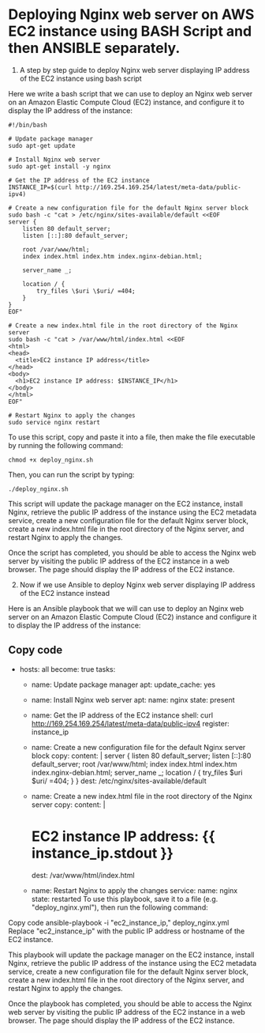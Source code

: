 # Deploying Nginx web server on AWS EC2 instance using BASH Script and then ANSIBLE separately.

1. A step by step guide to deploy Nginx web server displaying IP address of the EC2 instance using bash script


Here we write a bash script that we can use to deploy an Nginx web server on an Amazon Elastic Compute Cloud (EC2) instance, and configure it to display the IP address of the instance:

```
#!/bin/bash

# Update package manager
sudo apt-get update

# Install Nginx web server
sudo apt-get install -y nginx

# Get the IP address of the EC2 instance
INSTANCE_IP=$(curl http://169.254.169.254/latest/meta-data/public-ipv4)

# Create a new configuration file for the default Nginx server block
sudo bash -c "cat > /etc/nginx/sites-available/default <<EOF
server {
    listen 80 default_server;
    listen [::]:80 default_server;

    root /var/www/html;
    index index.html index.htm index.nginx-debian.html;

    server_name _;

    location / {
        try_files \$uri \$uri/ =404;
    }
}
EOF"

# Create a new index.html file in the root directory of the Nginx server
sudo bash -c "cat > /var/www/html/index.html <<EOF
<html>
<head>
  <title>EC2 instance IP address</title>
</head>
<body>
  <h1>EC2 instance IP address: $INSTANCE_IP</h1>
</body>
</html>
EOF"

# Restart Nginx to apply the changes
sudo service nginx restart
```


To use this script, copy and paste it into a file, then make the file executable by running the following command:

```
chmod +x deploy_nginx.sh
```

Then, you can run the script by typing:

```
./deploy_nginx.sh
```

This script will update the package manager on the EC2 instance, install Nginx, retrieve the public IP address of the instance using the EC2 metadata service, create a new configuration file for the default Nginx server block, create a new index.html file in the root directory of the Nginx server, and restart Nginx to apply the changes.

Once the script has completed, you should be able to access the Nginx web server by visiting the public IP address of the EC2 instance in a web browser. The page should display the IP address of the EC2 instance.



2. Now if we use Ansible to deploy Nginx web server displaying  IP address of the EC2 instance instead

Here is an Ansible playbook that we will can use to deploy an Nginx web server on an Amazon Elastic Compute Cloud (EC2) instance and configure it to display the IP address of the instance:

Copy code
---
- hosts: all
  become: true
  tasks:
    - name: Update package manager
      apt:
        update_cache: yes

    - name: Install Nginx web server
      apt:
        name: nginx
        state: present

    - name: Get the IP address of the EC2 instance
      shell: curl http://169.254.169.254/latest/meta-data/public-ipv4
      register: instance_ip

    - name: Create a new configuration file for the default Nginx server block
      copy:
        content: |
          server {
              listen 80 default_server;
              listen [::]:80 default_server;
              root /var/www/html;
              index index.html index.htm index.nginx-debian.html;
              server_name _;
              location / {
                  try_files $uri $uri/ =404;
              }
          }
        dest: /etc/nginx/sites-available/default

    - name: Create a new index.html file in the root directory of the Nginx server
      copy:
        content: |
          <html>
          <head>
            <title>EC2 instance IP address</title>
          </head>
          <body>
            <h1>EC2 instance IP address: {{ instance_ip.stdout }}</h1>
          </body>
          </html>
        dest: /var/www/html/index.html

    - name: Restart Nginx to apply the changes
      service:
        name: nginx
        state: restarted
To use this playbook, save it to a file (e.g. "deploy_nginx.yml"), then run the following command:

Copy code
ansible-playbook -i "ec2_instance_ip," deploy_nginx.yml
Replace "ec2_instance_ip" with the public IP address or hostname of the EC2 instance.

This playbook will update the package manager on the EC2 instance, install Nginx, retrieve the public IP address of the instance using the EC2 metadata service, create a new configuration file for the default Nginx server block, create a new index.html file in the root directory of the Nginx server, and restart Nginx to apply the changes.

Once the playbook has completed, you should be able to access the Nginx web server by visiting the public IP address of the EC2 instance in a web browser. The page should display the IP address of the EC2 instance.
